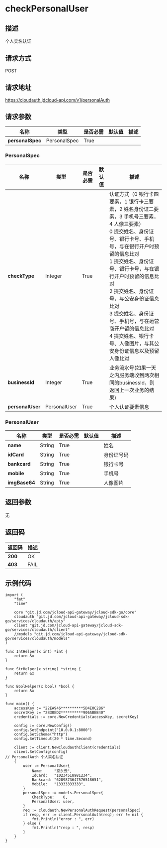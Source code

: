 # checkPersonalUser


## 描述
个人实名认证

## 请求方式
POST

## 请求地址
https://cloudauth.jdcloud-api.com/v1/personalAuth


## 请求参数
|名称|类型|是否必需|默认值|描述|
|---|---|---|---|---|
|**personalSpec**|PersonalSpec|True| | |

### <div id="personalspec">PersonalSpec</div>
|名称|类型|是否必需|默认值|描述|
|---|---|---|---|---|
|**checkType**|Integer|True| |认证方式（0 银行卡四要素，1 银行卡三要素，2 姓名身份证二要素，3 手机号三要素，4 人像三要素）<br>0 提交姓名、身份证号、银行卡号、手机号，与在银行开户时预留的信息比对<br>1 提交姓名、身份证号、银行卡号，与在银行开户时预留的信息比对<br>2 提交姓名、身份证号，与公安身份证信息比对<br>3 提交姓名、身份证号、手机号，与在运营商开户留的信息比对<br>4 提交姓名、银行卡号、人像图片，与其公安身份证信息以及预留人像比对<br>|
|**businessId**|Integer|True| |业务流水号(如果一天之内服务端收到两次相同的businessId，则返回上一次业务的结果)|
|**personalUser**|PersonalUser|True| |个人认证要素信息|
### <div id="personaluser">PersonalUser</div>
|名称|类型|是否必需|默认值|描述|
|---|---|---|---|---|
|**name**|String|True| |姓名|
|**idCard**|String|True| |身份证号码|
|**bankcard**|String|True| |银行卡号|
|**mobile**|String|True| |手机号|
|**imgBase64**|String|True| |人像图片|

## 返回参数
无


## 返回码
|返回码|描述|
|---|---|
|**200**|OK|
|**403**|FAIL|

## 示例代码

```
import (
	"fmt"
	"time"

	core "git.jd.com/jcloud-api-gateway/jcloud-sdk-go/core"
	cloudauth "git.jd.com/jcloud-api-gateway/jcloud-sdk-go/services/cloudauth/apis"
	client "git.jd.com/jcloud-api-gateway/jcloud-sdk-go/services/cloudauth/client"
	//models "git.jd.com/jcloud-api-gateway/jcloud-sdk-go/services/cloudauth/models"
)

func IntHelper(x int) *int {
	return &x
}

func StrHelper(x string) *string {
	return &x
}

func BoolHelper(x bool) *bool {
	return &x
}

func main() {
	accessKey := "22EA946**********5D4E0C2B6"
	secretKey := "2B30ED2**********906ABEB40"
	credentials := core.NewCredentials(accessKey, secretKey)

	config := core.NewConfig()
	config.SetEndpoint("10.0.0.1:8000")
	config.SetScheme("http")
	config.SetTimeout(20 * time.Second)

	client := client.NewCloudauthClient(credentials)
	client.SetConfig(config)
// PersonalAuth 个人实名认证
	{
		user := PersonalUser{
			Name:     "京东云",
			IdCard:   "10234518981234",
			Bankcard: "6289873647576518651",
			Mobile:   "13333333333",
		}
		personalSpec := models.PersonalSpec{
			CheckType:    0,
			PersonalUser: user,
		}
		req := cloudauth.NewPersonalAuthRequest(personalSpec)
		if resp, err := client.PersonalAuth(req); err != nil {
			fmt.Println("error : ", err)
		} else {
			fmt.Println("resp : ", resp)
		}
	}
}
```


